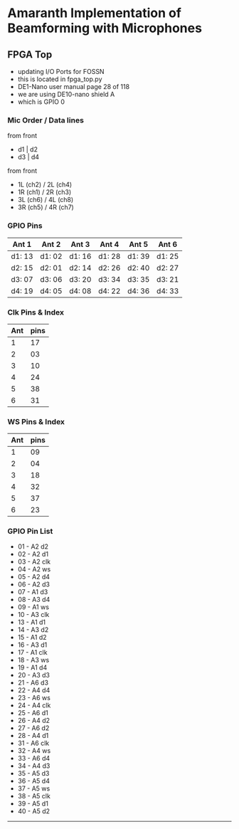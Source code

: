 # Amaranth Implementation of Beamforming with Microphones

## FPGA Top
- updating I/O Ports for FOSSN
- this is located in fpga_top.py
- DE1-Nano user manual page 28 of 118
- we are using DE10-nano shield A
- which is GPIO 0


### Mic Order / Data lines
from front
- d1 | d2
- d3 | d4

from front
- 1L (ch2) / 2L (ch4)
- 1R (ch1) / 2R (ch3)
- 3L (ch6) / 4L (ch8)
- 3R (ch5) / 4R (ch7)

### GPIO Pins
| Ant 1  | Ant 2  | Ant 3  | Ant 4  | Ant 5  | Ant 6  |
|--------|--------|--------|--------|--------|--------|
| d1: 13 | d1: 02 | d1: 16 | d1: 28 | d1: 39 | d1: 25 |
| d2: 15 | d2: 01 | d2: 14 | d2: 26 | d2: 40 | d2: 27 |
| d3: 07 | d3: 06 | d3: 20 | d3: 34 | d3: 35 | d3: 21 |
| d4: 19 | d4: 05 | d4: 08 | d4: 22 | d4: 36 | d4: 33 |

### Clk Pins & Index
| Ant | pins |
|-----|------|
| 1   | 17   |
| 2   | 03   |
| 3   | 10   |
| 4   | 24   |
| 5   | 38   |
| 6   | 31   |

### WS Pins & Index
| Ant | pins |
|-----|------|
| 1   | 09   |
| 2   | 04   |
| 3   | 18   |
| 4   | 32   |
| 5   | 37   |
| 6   | 23   |


### GPIO Pin List
- 01 - A2 d2
- 02 - A2 d1
- 03 - A2 clk
- 04 - A2 ws
- 05 - A2 d4
- 06 - A2 d3
- 07 - A1 d3
- 08 - A3 d4
- 09 - A1 ws
- 10 - A3 clk
- 13 - A1 d1
- 14 - A3 d2
- 15 - A1 d2
- 16 - A3 d1
- 17 - A1 clk
- 18 - A3 ws
- 19 - A1 d4
- 20 - A3 d3
- 21 - A6 d3
- 22 - A4 d4
- 23 - A6 ws
- 24 - A4 clk
- 25 - A6 d1
- 26 - A4 d2
- 27 - A6 d2
- 28 - A4 d1
- 31 - A6 clk
- 32 - A4 ws
- 33 - A6 d4
- 34 - A4 d3
- 35 - A5 d3
- 36 - A5 d4
- 37 - A5 ws
- 38 - A5 clk
- 39 - A5 d1
- 40 - A5 d2

---

